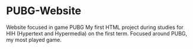 # PUBG-Website
Website focused in game PUBG
My first HTML project during studies for HIH (Hypertext and Hypermedia) on the first term.
Focused around PUBG, my most played game.
